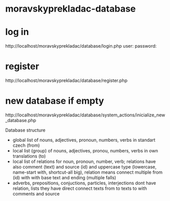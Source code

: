 # moravskyprekladac-database
# log in
http://localhost/moravskyprekladac/database/login.php
user: 
password: 

# register
http://localhost/moravskyprekladac/database/register.php

# new database if empty
http://localhost/moravskyprekladac/database/system_actions/inicialize_new_database.php


Database structure
- global list of nouns, adjectives, pronoun, numbers, verbs in standart czech (from)
- local list (group) of nouns, adjectives, pronou, numbers, verbs in own translations (to)
- local list of relations for noun, pronoun, number, verb; relations have also comment (text) and source (id) and uppercase type (lowercase, name-start with, shortcut-all big), relation means connect multiple from (id) with with base text and ending (multiple falls) 
- adverbs, prepositions, conjuctions, particles, interjections dont have relation, lists they have direct connect texts from to texts to with comments and source

